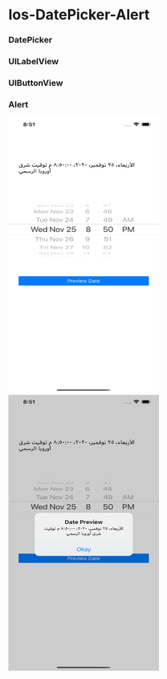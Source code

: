 # Ios-DatePicker-Alert

### DatePicker
### UILabelView
### UIButtonView
### Alert

<img src="https://github.com/mwaked/Ios-DatePicker-Alert/blob/master/Simulator%20Screen%20Shot%20-%20iPhone%2011%20Pro%20Max%20-%202020-09-15%20at%2020.51.40.png?raw=true" width="300" height="550" /> <img src="https://github.com/mwaked/Ios-DatePicker-Alert/blob/master/Simulator%20Screen%20Shot%20-%20iPhone%2011%20Pro%20Max%20-%202020-09-15%20at%2020.51.47.png?raw=true" width="300" height="550" />
